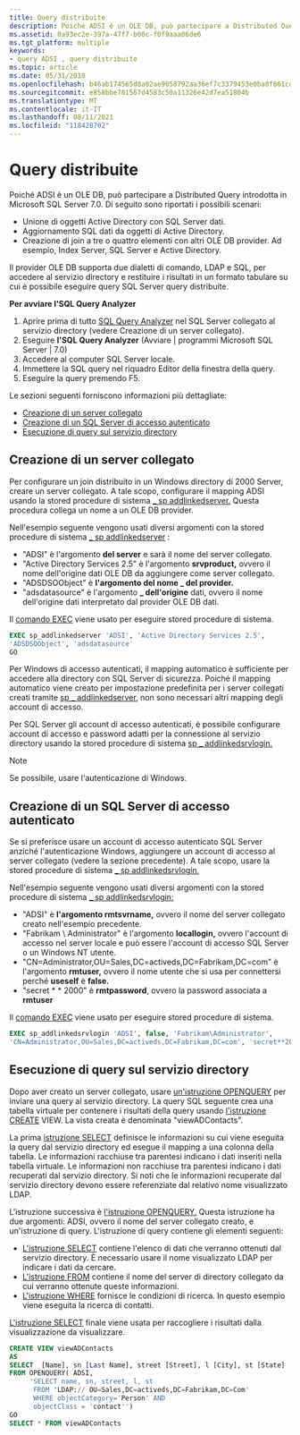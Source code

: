 ```yaml
---
title: Query distribuite
description: Poiché ADSI è un OLE DB, può partecipare a Distributed Query introdotta in Microsoft SQL Server 7.0.
ms.assetid: 0a93ec2e-397a-47f7-b00c-f0f9aaa06de6
ms.tgt_platform: multiple
keywords:
- query ADSI , query distribuite
ms.topic: article
ms.date: 05/31/2018
ms.openlocfilehash: b46ab174565d8a02ae9058792aa36ef7c3379453e0ba0f861cddf150abf662c8
ms.sourcegitcommit: e858bbe701567d4583c50a11326e42d7ea51804b
ms.translationtype: MT
ms.contentlocale: it-IT
ms.lasthandoff: 08/11/2021
ms.locfileid: "118428702"
---
```

# <a name="distributed-query"></a>Query distribuite

Poiché ADSI è un OLE DB, può partecipare a Distributed Query introdotta in Microsoft SQL Server 7.0. Di seguito sono riportati i possibili scenari:

-   Unione di oggetti Active Directory con SQL Server dati.
-   Aggiornamento SQL dati da oggetti di Active Directory.
-   Creazione di join a tre o quattro elementi con altri OLE DB provider. Ad esempio, Index Server, SQL Server e Active Directory.

Il provider OLE DB supporta due dialetti di comando, LDAP e SQL, per accedere al servizio directory e restituire i risultati in un formato tabulare su cui è possibile eseguire query SQL Server query distribuite.

**Per avviare l'SQL Query Analyzer**

1.  Aprire prima di tutto [SQL Query Analyzer](https://msdn.microsoft.com/library/Aa216983.aspx) nel SQL Server collegato al servizio directory (vedere Creazione di un server collegato).
2.  Eseguire **l'SQL Query Analyzer** (Avviare \| programmi Microsoft SQL Server \| 7.0)
3.  Accedere al computer SQL Server locale.
4.  Immettere la SQL query nel riquadro Editor della finestra della query.
5.  Eseguire la query premendo F5.

Le sezioni seguenti forniscono informazioni più dettagliate:

-   [Creazione di un server collegato](#creating-a-linked-server)
-   [Creazione di un SQL Server di accesso autenticato](#creating-a-sql-server-authenticated-login)
-   [Esecuzione di query sul servizio directory](#querying-the-directory-service)

## <a name="creating-a-linked-server"></a>Creazione di un server collegato

Per configurare un join distribuito in un Windows directory di 2000 Server, creare un server collegato. A tale scopo, configurare il mapping ADSI usando la stored procedure di sistema [ \_ sp addlinkedserver.](https://msdn.microsoft.com/library/Aa259589.aspx) Questa procedura collega un nome a un OLE DB provider.

Nell'esempio seguente vengono usati diversi argomenti con la stored procedure di sistema [ \_ sp addlinkedserver](https://msdn.microsoft.com/library/Aa259589.aspx) :

-   "ADSI" è l'argomento **del server** e sarà il nome del server collegato.
-   "Active Directory Services 2.5" è l'argomento **srvproduct,** ovvero il nome dell'origine dati OLE DB da aggiungere come server collegato.
-   "ADSDSOObject" è **l'argomento del nome \_ del provider.**
-   "adsdatasource" è l'argomento **\_ dell'origine** dati, ovvero il nome dell'origine dati interpretato dal provider OLE DB dati.

Il [comando EXEC](https://msdn.microsoft.com/library/Aa258848.aspx) viene usato per eseguire stored procedure di sistema.


```sql
EXEC sp_addlinkedserver 'ADSI', 'Active Directory Services 2.5', 
'ADSDSOObject', 'adsdatasource'
GO
```



Per Windows di accesso autenticati, il mapping automatico è sufficiente per accedere alla directory con SQL Server di sicurezza. Poiché il mapping automatico viene creato per impostazione predefinita per i server collegati creati tramite [sp \_ addlinkedserver](https://msdn.microsoft.com/library/Aa259589.aspx), non sono necessari altri mapping degli account di accesso.

Per SQL Server gli account di accesso autenticati, è possibile configurare account di accesso e password adatti per la connessione al servizio directory usando la stored procedure di sistema [sp \_ addlinkedsrvlogin.](https://msdn.microsoft.com/library/Aa259581.aspx)

> [!Note]  
> Se possibile, usare l'autenticazione di Windows.

 

## <a name="creating-a-sql-server-authenticated-login"></a>Creazione di un SQL Server di accesso autenticato

Se si preferisce usare un account di accesso autenticato SQL Server anziché l'autenticazione Windows, aggiungere un account di accesso al server collegato (vedere la sezione precedente). A tale scopo, usare la stored procedure di sistema [ \_ sp addlinkedsrvlogin.](https://msdn.microsoft.com/library/Aa259581.aspx)

Nell'esempio seguente vengono usati diversi argomenti con la stored procedure di sistema [ \_ sp addlinkedsrvlogin:](https://msdn.microsoft.com/library/Aa259581.aspx)

-   "ADSI" è **l'argomento rmtsvrname,** ovvero il nome del server collegato creato nell'esempio precedente.
-   "Fabrikam \\ Administrator" è l'argomento **locallogin,** ovvero l'account di accesso nel server locale e può essere l'account di accesso SQL Server o un Windows NT utente.
-   "CN=Administrator,OU=Sales,DC=activeds,DC=Fabrikam,DC=com" è l'argomento **rmtuser,** ovvero il nome utente che si usa per connettersi perché **useself** è **false.**
-   "secret \* \* 2000" è **rmtpassword**, ovvero la password associata a **rmtuser**

Il [comando EXEC](https://msdn.microsoft.com/library/Aa258848.aspx) viene usato per eseguire stored procedure di sistema.


```sql
EXEC sp_addlinkedsrvlogin 'ADSI', false, 'Fabrikam\Administrator', 
'CN=Administrator,OU=Sales,DC=activeds,DC=Fabrikam,DC=com', 'secret**2000'
```



## <a name="querying-the-directory-service"></a>Esecuzione di query sul servizio directory

Dopo aver creato un server collegato, usare [un'istruzione OPENQUERY](https://msdn.microsoft.com/library/Aa276848.aspx) per inviare una query al servizio directory. La query SQL seguente crea una tabella virtuale per contenere i risultati della query usando [l'istruzione CREATE](https://msdn.microsoft.com/library/Aa258253.aspx) VIEW. La vista creata è denominata "viewADContacts".

La prima [istruzione SELECT](https://msdn.microsoft.com/library/Aa259187.aspx) definisce le informazioni su cui viene eseguita la query dal servizio directory ed esegue il mapping a una colonna della tabella. Le informazioni racchiuse tra parentesi indicano i dati inseriti nella tabella virtuale. Le informazioni non racchiuse tra parentesi indicano i dati recuperati dal servizio directory. Si noti che le informazioni recuperate dal servizio directory devono essere referenziate dal relativo nome visualizzato LDAP.

L'istruzione successiva è [l'istruzione OPENQUERY.](https://msdn.microsoft.com/library/Aa276848.aspx) Questa istruzione ha due argomenti: ADSI, ovvero il nome del server collegato creato, e un'istruzione di query. L'istruzione di query contiene gli elementi seguenti:

-   [L'istruzione SELECT](https://msdn.microsoft.com/library/Aa259187.aspx) contiene l'elenco di dati che verranno ottenuti dal servizio directory. È necessario usare il nome visualizzato LDAP per indicare i dati da cercare.
-   [L'istruzione FROM](https://msdn.microsoft.com/library/Aa258869.aspx) contiene il nome del server di directory collegato da cui verranno ottenute queste informazioni.
-   [L'istruzione WHERE](https://msdn.microsoft.com/library/Aa260674.aspx) fornisce le condizioni di ricerca. In questo esempio viene eseguita la ricerca di contatti.

[L'istruzione SELECT](https://msdn.microsoft.com/library/Aa259187.aspx) finale viene usata per raccogliere i risultati dalla visualizzazione da visualizzare.


```sql
CREATE VIEW viewADContacts
AS
SELECT  [Name], sn [Last Name], street [Street], l [City], st [State]
FROM OPENQUERY( ADSI, 
     'SELECT name, sn, street, l, st
      FROM 'LDAP:// OU=Sales,DC=activeds,DC=Fabrikam,DC=Com'
      WHERE objectCategory='Person' AND 
      objectClass = 'contact'')
GO
SELECT * FROM viewADContacts
```



 

 




